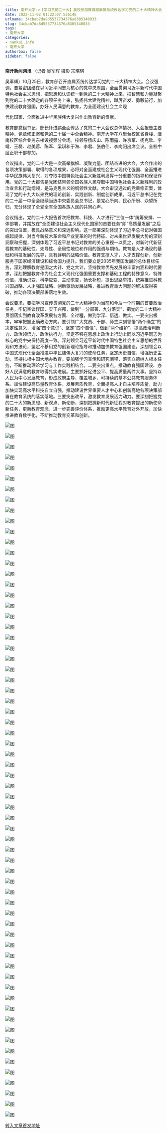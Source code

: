 ```yaml
---
title: 南开大学->【学习贯彻二十大】我校参加教育部直属系统传达学习党的二十大精神大会 | nankai.info
date: 2022-11-02 01:22:07.536146
urlname: 34cbab7da8d5537734376a8305340033
slug: 34cbab7da8d5537734376a8305340033
tags: 
- 南开大学
categories:
- nankai.info
- 南开大学
authorbox: false
sidebar: false
---
```

**南开新闻网讯** （记者 吴军辉 摄影 宗琪琪

吴军辉）10月25日，教育部召开直属系统传达学习党的二十大精神大会。会议强调，要紧密团结在以习近平同志为核心的党中央周围，全面贯彻习近平新时代中国特色社会主义思想，把思想和认识统一到党的二十大精神上来，把智慧和力量凝聚到党的二十大确定的各项任务上来，弘扬伟大建党精神，踔厉奋发、勇毅前行，加快建设教育强国，办好人民满意的教育，为全面建设社会主义现
<!--more-->
代化国家、全面推进中华民族伟大复兴作出教育新的贡献。

教育部党组书记、部长怀进鹏全面传达了党的二十大会议总体情况、大会报告主要精神、党章修正案和党的二十届一中全会精神。南开大学在八里台校区省身楼、津南校区综合业务东楼设视频分会场。校领导杨庆山、陈雨露、许京军、杨克欣、李靖、王磊、赵美蓉、陈军、梁琪和于海、李君、张伯伟、李向阳出席会议。全校中层正职干部参加。

会议指出，党的二十大是一次高举旗帜、凝聚力量、团结奋进的大会，大会作出的各项决策部署、取得的各项成果，必将对全面建成社会主义现代化强国、全面推进中华民族伟大复兴，对夺取中国特色社会主义新胜利发挥十分重要的指导和保证作用。党的二十大报告是党团结带领全国各族人民夺取中国特色社会主义新胜利的政治宣言和行动纲领，是马克思主义的纲领性文献。大会审议通过的党章修正案，体现了党的十九大以来党的理论创新、实践创新、制度创新成果。习近平总书记在党的二十届一中全会继续当选中央委员会总书记，是党心所向、民心所盼、众望所归，充分体现了全党全军全国各族人民的共同心声。

会议指出，党的二十大报告首次把教育、科技、人才进行“三位一体”统筹安排、一体部署，并摆放在“全面建设社会主义现代化国家的首要任务”即“高质量发展”之后的突出位置，极具战略意义和深远影响。这一部署深刻体现了习近平总书记对强国崛起规律、对当今新技术革命和产业变革的时代特征、对未来世界发展大势的深刻洞察和把握，深刻体现了习近平总书记对教育的关心重视一以贯之，对新时代新征程教育的基础性、先导性、全局性地位和作用的强调与期待。教育是人才涌现的基础和科技发展的先导，具有鲜明的战略价值。教育支撑人才，人才支撑创新，创新服务于国家经济建设和综合国力提升。我们要立足2035年我国发展的总体目标任务，深刻理解教育是国之大计、党之大计，坚持教育优先发展的丰富内涵和时代要求，深刻把握教育作为社会主义现代化强国重要支撑和基础工程的特殊意义、特殊价值，准确识变、科学应变、主动求变，扬长补短，提出思路举措，统筹推进科教兴国战略、人才强国战略、创新驱动发展战略，推进教育重大问题的解决取得突破，推动各项决策部署落地生效。

会议要求，要把学习宣传贯彻党的二十大精神作为当前和今后一个时期的首要政治任务，牢记空谈误国、实干兴邦，做到“一分部署、九分落实”，把党的二十大精神贯彻落实到教育改革发展各方面、全过程，做到学深、悟透、做实。一要突出根本，牢牢把握正确政治方向。要引领广大党员、干部、师生深刻领悟“两个确立”的决定性意义，增强“四个意识”、坚定“四个自信”、做到“两个维护”，提高政治判断力、政治领悟力、政治执行力，坚定不移在思想上政治上行动上同以习近平同志为核心的党中央保持高度一致。深刻领会习近平新时代中国特色社会主义思想的世界观和方法论，坚定不移用党的创新理论指导和推动加快教育强国建设。深刻领会以中国式现代化全面推进中华民族伟大复兴的使命任务，坚定历史自信、增强历史主动，坚持扎根中国大地办教育。要加强学习宣传和研究阐释，落实立德树人根本任务，不断推动理论学习与工作实践相结合。二要突出重点，推动教育强国建设、办好人民满意的教育取得扎实进展。主要抓好促进公平、提高质量两件大事。坚持以人民为中心发展教育，形成政府主导、覆盖城乡、可持续的基本公共教育服务体系。加快建设高质量教育体系，发展素质教育，全面提高人才自主培养质量，助力加快实现高水平科技自立自强，推动建设世界重要人才中心和创新高地各项决策部署在教育系统的落实落地。三要突出改革，激发教育发展活力动力。要深刻把握党的二十大的新思想、新观点、新论断，深刻把握新时代新征程对教育提出的新使命新任务，更新教育观念，进一步完善评价体系，推动更高水平教育对外开放，加快推进教育数字化，不断推动教育变革和创新。

![图](http://news.nankai.edu.cn/ywsd/system/2022/10/26/g)

![图](http://news.nankai.edu.cn/ywsd/system/2022/10/26/p)

![图](http://news.nankai.edu.cn/ywsd/system/2022/10/26/j)

![图](http://news.nankai.edu.cn/ywsd/system/2022/10/26/)

![图](http://news.nankai.edu.cn/ywsd/system/2022/10/26/e)

![图](http://news.nankai.edu.cn/ywsd/system/2022/10/26/6)

![图](http://news.nankai.edu.cn/ywsd/system/2022/10/26/5)

![图](http://news.nankai.edu.cn/ywsd/system/2022/10/26/6)

![图](http://news.nankai.edu.cn/ywsd/system/2022/10/26/8)

![图](http://news.nankai.edu.cn/ywsd/system/2022/10/26/6)

![图](http://news.nankai.edu.cn/ywsd/system/2022/10/26/f)

![图](http://news.nankai.edu.cn/ywsd/system/2022/10/26/7)

![图](http://news.nankai.edu.cn/ywsd/system/2022/10/26/_)

![图](http://news.nankai.edu.cn/ywsd/system/2022/10/26/2)

![图](http://news.nankai.edu.cn/ywsd/system/2022/10/26/9)

![图](http://news.nankai.edu.cn/ywsd/system/2022/10/26/5)

![图](http://news.nankai.edu.cn/ywsd/system/2022/10/26/8)

![图](http://news.nankai.edu.cn/ywsd/system/2022/10/26/4)

![图](http://news.nankai.edu.cn/ywsd/system/2022/10/26/0)

![图](http://news.nankai.edu.cn/ywsd/system/2022/10/26/0)

![图](http://news.nankai.edu.cn/ywsd/system/2022/10/26/0)

![图](http://news.nankai.edu.cn/ywsd/system/2022/10/26/3)

![图](http://news.nankai.edu.cn/ywsd/system/2022/10/26/0)

![图](http://news.nankai.edu.cn/ywsd/system/2022/10/26/0)

![图](http://news.nankai.edu.cn/)

![图](http://news.nankai.edu.cn/ywsd/system/2022/10/26/5)

![图](http://news.nankai.edu.cn/ywsd/system/2022/10/26/8)

![图](http://news.nankai.edu.cn/ywsd/system/2022/10/26/4)

![图](http://news.nankai.edu.cn/)

![图](http://news.nankai.edu.cn/ywsd/system/2022/10/26/0)

![图](http://news.nankai.edu.cn/ywsd/system/2022/10/26/0)

![图](http://news.nankai.edu.cn/ywsd/system/2022/10/26/0)

![图](http://news.nankai.edu.cn/)

![图](http://news.nankai.edu.cn/ywsd/system/2022/10/26/3)

![图](http://news.nankai.edu.cn/ywsd/system/2022/10/26/0)

![图](http://news.nankai.edu.cn/ywsd/system/2022/10/26/0)

![图](http://news.nankai.edu.cn/)

![图](http://news.nankai.edu.cn/ywsd/system/2022/10/26/c)

![图](http://news.nankai.edu.cn/ywsd/system/2022/10/26/i)

![图](http://news.nankai.edu.cn/ywsd/system/2022/10/26/p)

![图](http://news.nankai.edu.cn/)

![图](http://news.nankai.edu.cn/ywsd/system/2022/10/26/n)

![图](http://news.nankai.edu.cn/ywsd/system/2022/10/26/c)

![图](http://news.nankai.edu.cn/ywsd/system/2022/10/26/)

![图](http://news.nankai.edu.cn/ywsd/system/2022/10/26/u)

![图](http://news.nankai.edu.cn/ywsd/system/2022/10/26/d)

![图](http://news.nankai.edu.cn/ywsd/system/2022/10/26/e)

![图](http://news.nankai.edu.cn/ywsd/system/2022/10/26/)

![图](http://news.nankai.edu.cn/ywsd/system/2022/10/26/i)

![图](http://news.nankai.edu.cn/ywsd/system/2022/10/26/a)

![图](http://news.nankai.edu.cn/ywsd/system/2022/10/26/k)

![图](http://news.nankai.edu.cn/ywsd/system/2022/10/26/n)

![图](http://news.nankai.edu.cn/ywsd/system/2022/10/26/a)

![图](http://news.nankai.edu.cn/ywsd/system/2022/10/26/n)

![图](http://news.nankai.edu.cn/ywsd/system/2022/10/26/)

![图](http://news.nankai.edu.cn/ywsd/system/2022/10/26/s)

![图](http://news.nankai.edu.cn/ywsd/system/2022/10/26/w)

![图](http://news.nankai.edu.cn/ywsd/system/2022/10/26/e)

![图](http://news.nankai.edu.cn/ywsd/system/2022/10/26/n)

![图](http://news.nankai.edu.cn/)

![图](http://news.nankai.edu.cn/)

![图](http://news.nankai.edu.cn/ywsd/system/2022/10/26/:)

![图](http://news.nankai.edu.cn/ywsd/system/2022/10/26/p)

![图](http://news.nankai.edu.cn/ywsd/system/2022/10/26/t)

![图](http://news.nankai.edu.cn/ywsd/system/2022/10/26/t)

![图](http://news.nankai.edu.cn/ywsd/system/2022/10/26/h)

[转入文章首发地址](http://news.nankai.edu.cn/ywsd/system/2022/10/26/030053316.shtml)